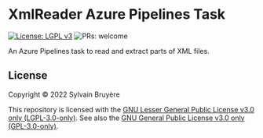 # XmlReader Azure Pipelines Task

[![License: LGPL v3](https://img.shields.io/badge/License-LGPLv3-blue.svg)](/COPYING)
![PRs: welcome](https://img.shields.io/badge/PRs-welcome-brightgreen.svg)

An Azure Pipelines task to read and extract parts of XML files.


## License

Copyright © 2022 Sylvain Bruyère

This repository is licensed with the [GNU Lesser General Public License v3.0 only (LGPL-3.0-only)](/COPYING.LESSER). See also the [GNU General Public License v3.0 only (GPL-3.0-only)](/COPYING).